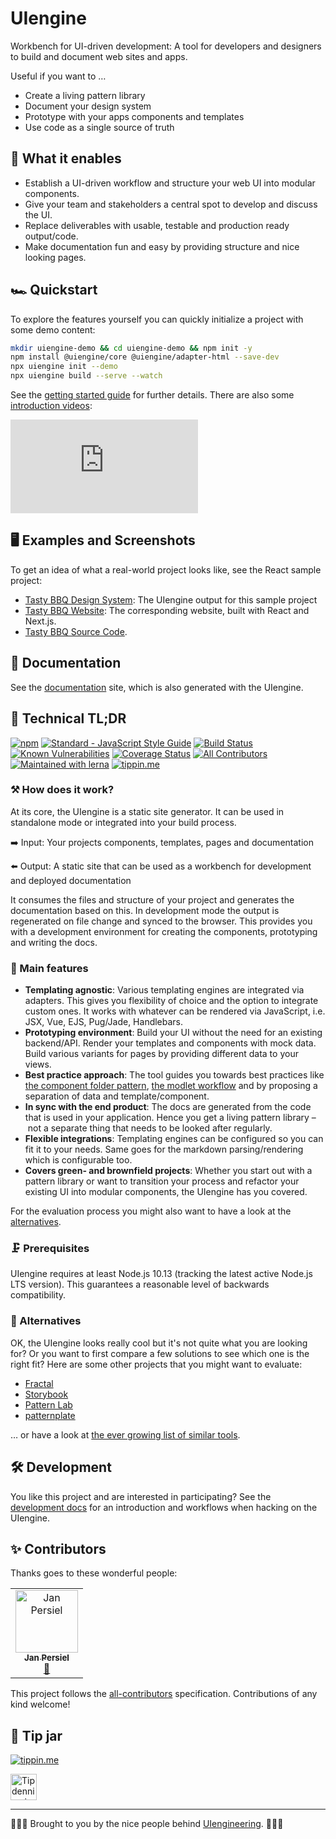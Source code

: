 # UIengine

Workbench for UI-driven development:
A tool for developers and designers to build and document web sites and apps.

Useful if you want to …

- Create a living pattern library
- Document your design system
- Prototype with your apps components and templates
- Use code as a single source of truth

## 🚀  What it enables

- Establish a UI-driven workflow and structure your web UI into modular components.
- Give your team and stakeholders a central spot to develop and discuss the UI.
- Replace deliverables with usable, testable and production ready output/code.
- Make documentation fun and easy by providing structure and nice looking pages.

## 🏎 Quickstart

To explore the features yourself you can quickly initialize a project with some demo content:

```bash
mkdir uiengine-demo && cd uiengine-demo && npm init -y
npm install @uiengine/core @uiengine/adapter-html --save-dev
npx uiengine init --demo
npx uiengine build --serve --watch
```

See the [getting started guide](https://uiengine.uix.space/basics/getting-started/)
for further details.
There are also some [introduction videos](https://www.youtube.com/watch?v=YBm_ye9da-Q&list=PLBXz0hPvV2jNAFb9KxvV-2Op8cy3tA8E2):

<div class='ytEmbed'><iframe title="UIengine Introduction Videos" src="https://www.youtube-nocookie.com/embed/videoseries?list=PLBXz0hPvV2jNAFb9KxvV-2Op8cy3tA8E2" frameborder="0" allow="autoplay; encrypted-media; picture-in-picture" allowfullscreen></iframe></div>

## 🖥 Examples and Screenshots

To get an idea of what a real-world project looks like, see the React sample project:

- [Tasty BBQ Design System](https://uiengine-sample-react.uix.space/design-system/): The UIengine output for this sample project
- [Tasty BBQ Website](https://uiengine-sample-react.uix.space/): The corresponding website, built with React and Next.js.
- [Tasty BBQ Source Code](https://github.com/dennisreimann/uiengine-sample-react).

## 📘 Documentation

See the [documentation](https://uiengine.uix.space/) site, which is also generated with the UIengine.

## 🔩 Technical TL;DR

[![npm](https://img.shields.io/npm/v/@uiengine/core.svg)](https://www.npmjs.com/package/@uiengine/core)
[![Standard - JavaScript Style Guide](https://img.shields.io/badge/code%20style-standard-brightgreen.svg)](http://standardjs.com/)
[![Build Status](https://travis-ci.org/dennisreimann/uiengine.svg?branch=master)](https://travis-ci.org/dennisreimann/uiengine)
[![Known Vulnerabilities](https://snyk.io/test/github/dennisreimann/uiengine/badge.svg)](https://snyk.io/test/github/dennisreimann/uiengine)
[![Coverage Status](https://coveralls.io/repos/github/dennisreimann/uiengine/badge.svg?branch=master)](https://coveralls.io/github/dennisreimann/uiengine?branch=master)
[![All Contributors](https://img.shields.io/badge/all_contributors-1-orange.svg?style=flat-square)](#contributors)
[![Maintained with lerna](https://img.shields.io/badge/maintained%20with-lerna-cc00ff.svg)](https://lernajs.io/)
[![tippin.me](https://badgen.net/badge/%E2%9A%A1%EF%B8%8Ftippin.me/@dennisreimann/F0918E)](https://tippin.me/@dennisreimann)

### ⚒ How does it work?

At its core, the UIengine is a static site generator.
It can be used in standalone mode or integrated into your build process.

➡️ Input: Your projects components, templates, pages and documentation

⬅️ Output: A static site that can be used as a workbench for development and deployed documentation

It consumes the files and structure of your project and generates the documentation based on this.
In development mode the output is regenerated on file change and synced to the browser.
This provides you with a development environment for creating the components, prototyping and writing the docs.

### 💯 Main features

- **Templating agnostic**:
  Various templating engines are integrated via adapters.
  This gives you flexibility of choice and the option to integrate custom ones.
  It works with whatever can be rendered via JavaScript, i.e. JSX, Vue, EJS, Pug/Jade, Handlebars.
- **Prototyping environment**:
  Build your UI without the need for an existing backend/API.
  Render your templates and components with mock data.
  Build various variants for pages by providing different data to your views.
- **Best practice approach**:
  The tool guides you towards best practices like
  [the component folder pattern](https://medium.com/styled-components/component-folder-pattern-ee42df37ec68),
  [the modlet workflow](https://css-tricks.com/key-building-large-javascript-apps-modlet-workflow/)
  and by proposing a separation of data and template/component.
- **In sync with the end product**:
  The docs are generated from the code that is used in your application.
  Hence you get a living pattern library – not a separate thing that needs to be looked after regularly.
- **Flexible integrations**:
  Templating engines can be configured so you can fit it to your needs.
  Same goes for the markdown parsing/rendering which is configurable too.
- **Covers green- and brownfield projects**:
  Whether you start out with a pattern library or want to transition your process and refactor your existing UI into modular components, the UIengine has you covered.

For the evaluation process you might also want to have a look at the [alternatives](#-alternatives).

### 🗜 Prerequisites

UIengine requires at least Node.js 10.13 (tracking the latest active Node.js LTS version).
This guarantees a reasonable level of backwards compatibility.

### 🖖 Alternatives

OK, the UIengine looks really cool but it's not quite what you are looking for?
Or you want to first compare a few solutions to see which one is the right fit?
Here are some other projects that you might want to evaluate:

- [Fractal](http://fractal.build/)
- [Storybook](https://storybook.js.org/)
- [Pattern Lab](http://patternlab.io/)
- [patternplate](https://github.com/sinnerschrader/patternplate/)

… or have a look at [the ever growing list of similar tools](https://github.com/davidhund/styleguide-generators).

## 🛠 Development

You like this project and are interested in participating?
See the [development docs](https://uiengine.uix.space/development/contributing/) for an introduction and workflows when hacking on the UIengine.

## ✨ Contributors

Thanks goes to these wonderful people:

<!-- ALL-CONTRIBUTORS-LIST:START - Do not remove or modify this section -->
<!-- prettier-ignore -->
<table>
  <tr>
    <td align="center"><a href="http://www.persiel.com"><img src="https://avatars2.githubusercontent.com/u/6762951?v=4" width="100px;" alt="Jan Persiel"/><br /><sub><b>Jan Persiel</b></sub></a><br /><a href="#design-janpersiel" title="Design">🎨</a></td>
  </tr>
</table>

<!-- ALL-CONTRIBUTORS-LIST:END -->

This project follows the [all-contributors](https://github.com/all-contributors/all-contributors) specification.
Contributions of any kind welcome!

## 👛 Tip jar

[![tippin.me](https://badgen.net/badge/%E2%9A%A1%EF%B8%8Ftippin.me/@dennisreimann/F0918E)](https://tippin.me/@dennisreimann)

<a target="_blank" rel="noopener noreferrer" href="https://tiphub.io/user/249025030/tip?site=github">
  <img src="https://tiphub.io/static/images/tip-button-dark.png" alt="Tip dennisreimann on TipHub" height="42">
</a>

- - - - -

👨🏻‍💻 Brought to you by the nice people behind [UIengineering](https://www.uiengineering.de). 👨🏻‍💻
